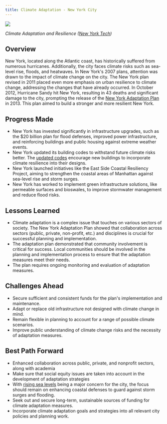 ```yaml
---
title: Climate Adaptation - New York City
---
```

![](../../static/img/climate-adaptation-new-york.jpg)

*Climate Adaptation and Resilience ([New York Tech](https://www.nyit.edu/news/features/2022_energy_conference_climate_adaptation_and_resilience))*

## Overview

New York, located along the Atlantic coast, has historically suffered from numerous hurricanes. Additionally, the city faces climate risks such as sea-level rise, floods, and heatwaves. In New York's 2007 plans, attention was drawn to the impact of climate change on the city. The New York plan revised in 2011 placed even more emphasis on urban resilience to climate change, addressing the changes that have already occurred. In October 2012, Hurricane Sandy hit New York, resulting in 43 deaths and significant damage to the city, prompting the release of the [New York Adaptation Plan](https://climate.cityofnewyork.us/initiatives/adaptnyc/) in 2013. This plan aimed to build a stronger and more resilient New York.

## Progress Made

* New York has invested significantly in infrastructure upgrades, such as the $20 billion plan for flood defenses, improved power infrastructure, and reinforcing buildings and public housing against extreme weather events.
* New York updated its building codes to withstand future climate risks better. The [updated codes](https://www.nyc.gov/site/buildings/codes/2022-construction-codes.page) encourage new buildings to incorporate climate resilience into their designs.
* New York launched initiatives like the East Side Coastal Resiliency Project, aiming to strengthen the coastal areas of Manhattan against sea-level rise and storm surges.
* New York has worked to implement green infrastructure solutions, like permeable surfaces and bioswales, to improve stormwater management and reduce flood risks.

## Lessons Learned

* Climate adaptation is a complex issue that touches on various sectors of society. The New York Adaptation Plan showed that collaboration across sectors (public, private, non-profit, etc.) and disciplines is crucial for successful planning and implementation.
* The adaptation plan demonstrated that community involvement is critical for success. Local communities should be involved in the planning and implementation process to ensure that the adaptation measures meet their needs.
* The plan requires ongoing monitoring and evaluation of adaptation measures.

## Challenges Ahead

* Secure sufficient and consistent funds for the plan's implementation and maintenance.
* Adapt or replace old infrastructure not designed with climate change in mind.
* Remain flexible in planning to account for a range of possible climate scenarios.
* Improve public understanding of climate change risks and the necessity of adaptation measures.

## Best Path Forward

* Enhanced collaboration across public, private, and nonprofit sectors, along with academia
* Make sure that social equity issues are taken into account in the development of adaptation strategies
* With [rising sea levels](https://www.cnn.com/2023/05/23/world/nyc-sinking-sea-level-climate-scn/index.html) being a major concern for the city, the focus should remain on enhancing coastal defenses to guard against storm surges and flooding.
* Seek out and secure long-term, sustainable sources of funding for climate adaptation measures.
* Incorporate climate adaptation goals and strategies into all relevant city policies and planning work.